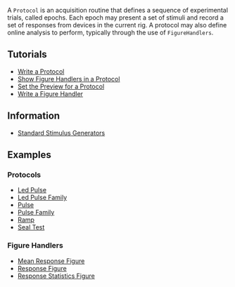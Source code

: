 <!-- description: Create acquisition routines -->

A `Protocol` is an acquisition routine that defines a sequence of experimental trials, called epochs. Each epoch may present a set of stimuli and record a set of responses from devices in the current rig. A protocol may also define online analysis to perform, typically through the use of `FigureHandlers`.

## Tutorials
<ul class="list-unstyled">
<li><a href="Write-a-Protocol">Write a Protocol</a></li>
<li><a href="Show-Figure-Handlers-in-a-Protocol">Show Figure Handlers in a Protocol</a></li>
<li><a href="Set-the-Preview-for-a-Protocol">Set the Preview for a Protocol</a></li>
<li><a href="Write-a-Figure-Handler">Write a Figure Handler</a></li>
</ul>

## Information
<ul class="list-unstyled">
<li><a href="Standard-Stimulus-Generators">Standard Stimulus Generators</a></li>
</ul>

## Examples
### Protocols
<ul class="list-unstyled">
<li><a href="https://github.com/Symphony-DAS/symphony-matlab2/blob/master/src/main/resources/examples/%2Bio/%2Bgithub/%2Bsymphony_das/%2Bprotocols/LedPulse.m">Led Pulse</a></li>
<li><a href="https://github.com/Symphony-DAS/symphony-matlab2/blob/master/src/main/resources/examples/%2Bio/%2Bgithub/%2Bsymphony_das/%2Bprotocols/LedPulseFamily.m">Led Pulse Family</a></li>
<li><a href="https://github.com/Symphony-DAS/symphony-matlab2/blob/master/src/main/resources/examples/%2Bio/%2Bgithub/%2Bsymphony_das/%2Bprotocols/Pulse.m">Pulse</a></li>
<li><a href="https://github.com/Symphony-DAS/symphony-matlab2/blob/master/src/main/resources/examples/%2Bio/%2Bgithub/%2Bsymphony_das/%2Bprotocols/PulseFamily.m">Pulse Family</a></li>
<li><a href="https://github.com/Symphony-DAS/symphony-matlab2/blob/master/src/main/resources/examples/%2Bio/%2Bgithub/%2Bsymphony_das/%2Bprotocols/Ramp.m">Ramp</a></li>
<li><a href="https://github.com/Symphony-DAS/symphony-matlab2/blob/master/src/main/resources/examples/%2Bio/%2Bgithub/%2Bsymphony_das/%2Bprotocols/SealTest.m">Seal Test</a></li>
</ul>

### Figure Handlers
<ul class="list-unstyled">
<li><a href="https://github.com/Symphony-DAS/symphony-matlab2/blob/master/src/main/matlab/%2Bsymphonyui/%2Bbuiltin/%2Bfigures/MeanResponseFigure.m">Mean Response Figure</a></li>
<li><a href="https://github.com/Symphony-DAS/symphony-matlab2/blob/master/src/main/matlab/%2Bsymphonyui/%2Bbuiltin/%2Bfigures/ResponseFigure.m">Response Figure</a></li>
<li><a href="https://github.com/Symphony-DAS/symphony-matlab2/blob/master/src/main/matlab/%2Bsymphonyui/%2Bbuiltin/%2Bfigures/ResponseStatisticsFigure.m">Response Statistics Figure</a></li>
</ul>
